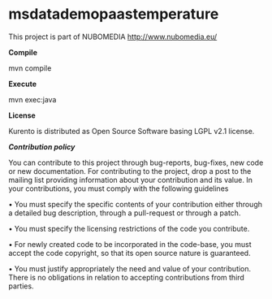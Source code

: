 # msdatademopaastemperature

This project is part of NUBOMEDIA
http://www.nubomedia.eu/

**Compile**

mvn compile

**Execute**

mvn exec:java


**License**

Kurento is distributed as Open Source Software basing LGPL v2.1 license.


***Contribution policy***

You can contribute to this project through bug-reports, bug-fixes, new code or new documentation. For contributing to the project, drop a post to the mailing list providing information about your contribution and its value. In your contributions, you must comply with the following guidelines

•	You must specify the specific contents of your contribution either through a detailed bug description, through a pull-request or through a patch.

•	You must specify the licensing restrictions of the code you contribute.

•	For newly created code to be incorporated in the code-base, you must accept the code copyright, so that its open source nature is guaranteed.

•	You must justify appropriately the need and value of your contribution. There is no obligations in relation to accepting contributions from third parties.
